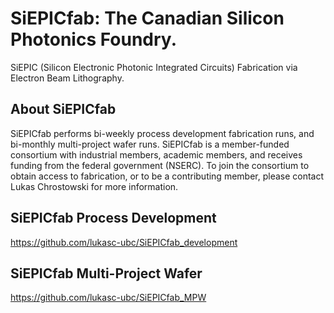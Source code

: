 # SiEPICfab: The Canadian Silicon Photonics Foundry.  
SiEPIC (Silicon Electronic Photonic Integrated Circuits) Fabrication via Electron Beam Lithography.

## About SiEPICfab

SiEPICfab performs bi-weekly process development fabrication runs, and bi-monthly multi-project wafer runs.  SiEPICfab is a member-funded consortium with industrial members, academic members, and receives funding from the federal government (NSERC). To join the consortium to obtain access to fabrication, or to be a contributing member, please contact Lukas Chrostowski for more information.

## SiEPICfab Process Development

https://github.com/lukasc-ubc/SiEPICfab_development

## SiEPICfab Multi-Project Wafer

https://github.com/lukasc-ubc/SiEPICfab_MPW




